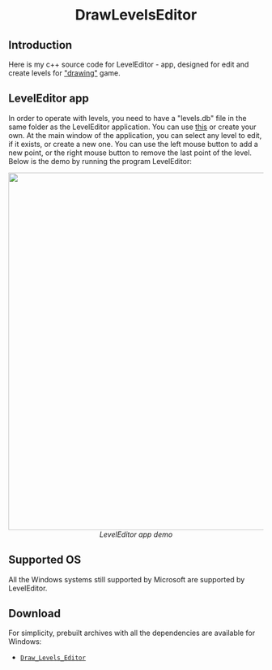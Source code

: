 <p align="center">
 <h1 align="center">DrawLevelsEditor</h1>
</p>

## Introduction

Here is my c++ source code for LevelEditor - app, designed for edit and create levels for <a href="https://bitbucket.org/rrrfer-admin/drawing">"drawing"</a> game.

## LevelEditor app

In order to operate with levels, you need to have a "levels.db" file in the same folder as the LevelEditor application. You can use <a href="release\levels.db">this</a> or create your own. At the main window of the application, you can select any level to edit, if it exists, or create a new one. You can use the left mouse button to add a new point, or the right mouse button to remove the last point of the level.
Below is the demo by running the program LevelEditor:
<p align="center">
  <img src="demo/LevelEdit.gif" width=704><br/>
  <i>LevelEditor app demo</i>
</p>

## Supported OS

All the Windows systems still supported by Microsoft are supported by LevelEditor.

## Download

[github-download]: https://github.com/k-vkarna/Draw_Levels_Editor/releases

For simplicity, prebuilt archives with all the dependencies are available for Windows:

- [`Draw_Levels_Editor`][github-download]


